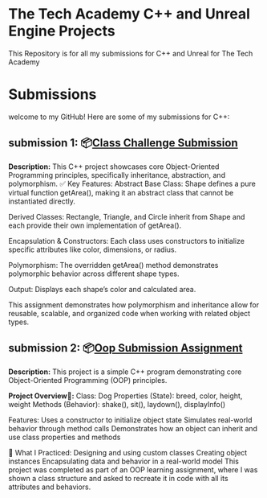 # The Tech Academy C++ and Unreal Engine Projects
 This Repository is for all my submissions for C++ and Unreal for The Tech Academy
# Submissions
welcome to my GitHub! Here are some of my submissions for C++:

## submission 1: 📦[Class Challenge Submission](https://github.com/Dev-OtedGamer/The-Tech-Academy-C--and-Unreal-Engine-Projects/blob/main/ClassChallengeSubmissionAssignment/ClassChallengeSubmissionAssignment/ClassChallengeSubmissionAssignment.cpp)
**Description:** This C++ project showcases core Object-Oriented Programming principles, specifically inheritance, abstraction, and polymorphism.
✅ Key Features:
Abstract Base Class:
Shape defines a pure virtual function getArea(), making it an abstract class that cannot be instantiated directly.

Derived Classes:
Rectangle, Triangle, and Circle inherit from Shape and each provide their own implementation of getArea().

Encapsulation & Constructors:
Each class uses constructors to initialize specific attributes like color, dimensions, or radius.

Polymorphism:
The overridden getArea() method demonstrates polymorphic behavior across different shape types.

Output:
Displays each shape’s color and calculated area.

This assignment demonstrates how polymorphism and inheritance allow for reusable, scalable, and organized code when working with related object types.



## submission 2: 📦[Oop Submission Assignment](https://github.com/Dev-OtedGamer/The-Tech-Academy-C--and-Unreal-Engine-Projects/blob/main/OopSubmissionAssignment/OopSubmissionAssignment/OopSubmissionAssignment.cpp)
**Description:** This project is a simple C++ program demonstrating core Object-Oriented Programming (OOP) principles.

**Project Overview🐶:**
Class: Dog
Properties (State): breed, color, height, weight
Methods (Behavior): shake(), sit(), laydown(), displayInfo()

Features:
Uses a constructor to initialize object state
Simulates real-world behavior through method calls
Demonstrates how an object can inherit and use class properties and methods

🧠 What I Practiced:
Designing and using custom classes
Creating object instances
Encapsulating data and behavior in a real-world model
This project was completed as part of an OOP learning assignment, where I was shown a class structure and asked to recreate it in code with all its attributes and behaviors.
